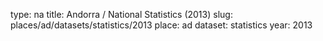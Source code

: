 type: na
title: Andorra / National Statistics (2013)
slug: places/ad/datasets/statistics/2013
place: ad
dataset: statistics
year: 2013
